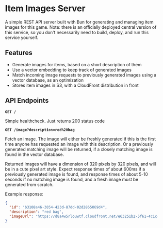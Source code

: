 # Item Images Server

A simple REST API server built with Bun for generating and managing item images for this game. Note: there is an officially deployed central version of this service, so you don't necessarily need to build, deploy, and run this service yourself.

## Features

- Generate images for items, based on a short description of them
- Use a vector embedding to keep track of generated images
- Match incoming image requests to previously generated images using a vector database, as an optimization
- Stores item images in S3, with a CloudFront distribution in front

## API Endpoints

__`GET /`__

Simple healthcheck. Just returns 200 status code

__`GET /image?description=red%20bag`__

Fetch an image. The image will either be freshly generated if this
is the first time anyone has requested an image with this description.
Or a previously generated matching image will be returned, if a
closely matching image is found in the vector database.

Returned images will have a dimension of 320 pixels by 320 pixels, and will be in a cute pixel art style. Expect response times of about 600ms if a previously generated image is found, and response times of about 5-10 seconds if no matching image is found, and a fresh image must be generated from scratch.

Example response:

```json
{
  "id": "b3108a46-3054-423d-87dd-02d2865069d4",
  "description": "red bag",
  "imageUrl": "https://d8a4w5rlouwtf.cloudfront.net/e63251b2-5f61-4c1c-84e1-be0c6f8fd79b.png"
}
```

